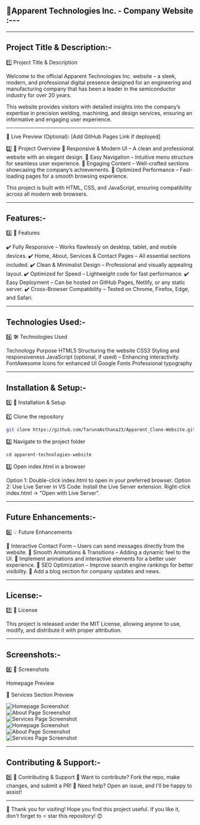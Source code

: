 ## 🌟Apparent Technologies Inc. - Company Website :---

---

## Project Title & Description:-

1️⃣ Project Title & Description

Welcome to the official Apparent Technologies Inc. website – a sleek, modern, and professional digital presence designed for an engineering and manufacturing company that has been a leader in the semiconductor industry for over 20 years.

This website provides visitors with detailed insights into the company’s expertise in precision welding, machining, and design services, ensuring an informative and engaging user experience.

---

📍 Live Preview (Optional): [Add GitHub Pages Link if deployed]

2️⃣ 🚀 Project Overview
🔹 Responsive & Modern UI – A clean and professional website with an elegant design.
🔹 Easy Navigation – Intuitive menu structure for seamless user experience.
🔹 Engaging Content – Well-crafted sections showcasing the company’s achievements.
🔹 Optimized Performance – Fast-loading pages for a smooth browsing experience.

This project is built with HTML, CSS, and JavaScript, ensuring compatibility across all modern web browsers.

---

## Features:-

3️⃣ 📌 Features

✔️ Fully Responsive – Works flawlessly on desktop, tablet, and mobile devices.
✔️ Home, About, Services & Contact Pages – All essential sections included.
✔️ Clean & Minimalist Design – Professional and visually appealing layout.
✔️ Optimized for Speed – Lightweight code for fast performance.
✔️ Easy Deployment – Can be hosted on GitHub Pages, Netlify, or any static server.
✔️ Cross-Browser Compatibility – Tested on Chrome, Firefox, Edge, and Safari.

---

## Technologies Used:-

4️⃣ 🛠️ Technologies Used

Technology	Purpose
HTML5	Structuring the website
CSS3	Styling and responsiveness
JavaScript (optional, if used) – Enhancing interactivity.
FontAwesome	Icons for enhanced UI
Google Fonts	Professional typography

---

##  Installation & Setup:-

5️⃣ 🔧 Installation & Setup

1️⃣ Clone the repository

```sh
git clone https://github.com/TarunaAsthana23/Apparent_Clone-Website.git
```

2️⃣ Navigate to the project folder

```md
cd apparent-technologies-website
```
3️⃣ Open index.html in a browser

Option 1: Double-click index.html to open in your preferred browser.
Option 2: Use Live Server in VS Code:
Install the Live Server extension.
Right-click index.html → "Open with Live Server".

---

## Future Enhancements:-

6️⃣ 💡 Future Enhancements

🔹 Interactive Contact Form – Users can send messages directly from the website.
🔹 Smooth Animations & Transitions – Adding a dynamic feel to the UI.
🔹 Implement animations and interactive elements for a better user experience.
🔹 SEO Optimization – Improve search engine rankings for better visibility.
🔹 Add a blog section for company updates and news.

---

## License:-

7️⃣ 📜 License

This project is released under the MIT License, allowing anyone to use, modify, and distribute it with proper attribution.

---

## Screenshots:-

8️⃣ 📸 Screenshots

Homepage Preview

🔧 Services Section Preview

![Homepage Screenshot](https://raw.githubusercontent.com/TarunaAsthana23/Apparent_Clone-Website/main/Img/S1.png)  
![About Page Screenshot](https://raw.githubusercontent.com/TarunaAsthana23/Apparent_Clone-Website/main/Img/S2.png)  
![Services Page Screenshot](https://raw.githubusercontent.com/TarunaAsthana23/Apparent_Clone-Website/main/Img/S3.png)  
![Homepage Screenshot](https://raw.githubusercontent.com/TarunaAsthana23/Apparent_Clone-Website/main/Img/S4.png)  
![About Page Screenshot](https://raw.githubusercontent.com/TarunaAsthana23/Apparent_Clone-Website/main/Img/S5.png)  
![Services Page Screenshot](https://raw.githubusercontent.com/TarunaAsthana23/Apparent_Clone-Website/main/Img/S6.png)  


---
## Contributing & Support:-

9️⃣ 💙 Contributing & Support
🎯 Want to contribute? Fork the repo, make changes, and submit a PR!
💬 Need help? Open an issue, and I'll be happy to assist!

---

🚀 Thank you for visiting! Hope you find this project useful. If you like it, don't forget to ⭐ star this repository! 😊
